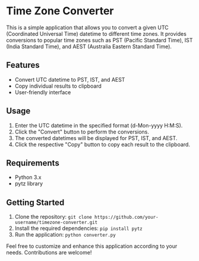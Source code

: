 # Time Zone Converter

This is a simple application that allows you to convert a given UTC (Coordinated Universal Time) datetime to different time zones. It provides conversions to popular time zones such as PST (Pacific Standard Time), IST (India Standard Time), and AEST (Australia Eastern Standard Time).

## Features
- Convert UTC datetime to PST, IST, and AEST
- Copy individual results to clipboard
- User-friendly interface

## Usage
1. Enter the UTC datetime in the specified format (d-Mon-yyyy H:M:S).
2. Click the "Convert" button to perform the conversions.
3. The converted datetimes will be displayed for PST, IST, and AEST.
4. Click the respective "Copy" button to copy each result to the clipboard.

## Requirements
- Python 3.x
- pytz library

## Getting Started
1. Clone the repository: `git clone https://github.com/your-username/timezone-converter.git`
2. Install the required dependencies: `pip install pytz`
3. Run the application: `python converter.py`

Feel free to customize and enhance this application according to your needs. Contributions are welcome!
